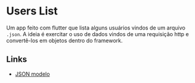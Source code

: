 # Users List

Um app feito com flutter que lista alguns usuários vindos de um arquivo `.json`. A ideia é exercitar o uso de dados vindos de uma requisição http e convertê-los em objetos dentro do framework.

## Links

- [JSON modelo](https://github.com/esantos1/person-data-json/blob/main/person-data.json)